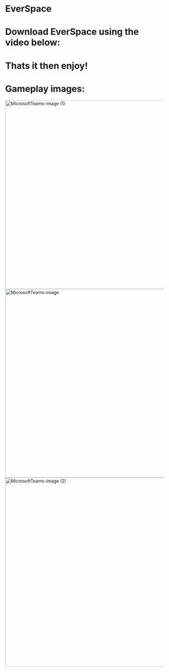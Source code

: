 # EverSpace

# Download EverSpace using the video below: 
    
# Thats it then enjoy!

# Gameplay images: 

<img width="599" alt="MicrosoftTeams-image (1)" src="https://user-images.githubusercontent.com/101946066/204130623-8b6b8734-d670-4115-895a-59f3ab6a01fd.png">
<img width="598" alt="MicrosoftTeams-image" src="https://user-images.githubusercontent.com/101946066/204130626-509e1c7d-0b67-4e98-b57d-2247b39bdd6d.png">
<img width="600" alt="MicrosoftTeams-image (2)" src="https://user-images.githubusercontent.com/101946066/204130629-187e2b6d-b961-47fd-bac4-ae81a3f7ddba.png">
